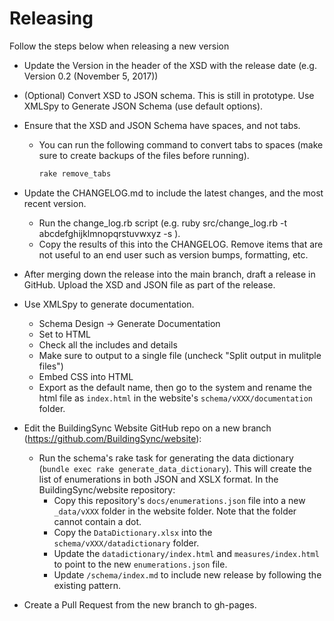 # Releasing

Follow the steps below when releasing a new version

* Update the Version in the header of the XSD with the release date
(e.g. Version 0.2 (November 5, 2017))

* (Optional) Convert XSD to JSON schema. This is still in prototype. Use XMLSpy to Generate JSON Schema (use default options).

* Ensure that the XSD and JSON Schema have spaces, and not tabs.
   
    * You can run the following command to convert tabs to spaces (make sure to create backups of the files before running).

        ```bash
        rake remove_tabs
        ```

* Update the CHANGELOG.md to include the latest changes, and the most recent version.

	* Run the change_log.rb script (e.g. ruby src/change_log.rb -t abcdefghijklmnopqrstuvwxyz -s <last-release-data>).
	* Copy the results of this into the CHANGELOG. Remove items that are not useful to an end user such as version bumps, formatting, etc.

* After merging down the release into the main branch, draft a release in GitHub. Upload the XSD and JSON file as part of the release.

* Use XMLSpy to generate documentation.

    * Schema Design -> Generate Documentation
    * Set to HTML
    * Check all the includes and details
    * Make sure to output to a single file (uncheck "Split output in mulitple files")
    * Embed CSS into HTML
    * Export as the default name, then go to the system and rename the html file as `index.html` in the website's `schema/vXXX/documentation` folder.
    
* Edit the BuildingSync Website GitHub repo on a new branch (https://github.com/BuildingSync/website):

	* Run the schema's rake task for generating the data dictionary (`bundle exec rake generate_data_dictionary`). This will create the list of enumerations in both JSON and XSLX format. In the BuildingSync/website repository:
	    * Copy this repository's `docs/enumerations.json` file into a new `_data/vXXX` folder in the website folder. Note that the folder cannot contain a dot.
	    * Copy the `DataDictionary.xlsx` into the `schema/vXXX/datadictionary` folder.
        * Update the `datadictionary/index.html` and `measures/index.html` to point to the new `enumerations.json` file.
        * Update `/schema/index.md` to include new release by following the existing pattern.

* Create a Pull Request from the new branch to gh-pages.

